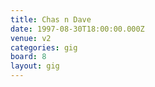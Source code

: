 ```yaml
---
title: Chas n Dave
date: 1997-08-30T18:00:00.000Z
venue: v2
categories: gig
board: 8
layout: gig
---
```

